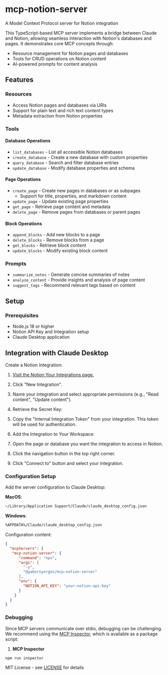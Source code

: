 # mcp-notion-server

A Model Context Protocol server for Notion integration

This TypeScript-based MCP server implements a bridge between Claude and Notion, allowing seamless interaction with Notion's databases and pages. It demonstrates core MCP concepts through:

- Resource management for Notion pages and databases
- Tools for CRUD operations on Notion content
- AI-powered prompts for content analysis

## Features

### Resources
- Access Notion pages and databases via URIs
- Support for plain text and rich text content types
- Metadata extraction from Notion properties

### Tools

#### Database Operations
- `list_databases` - List all accessible Notion databases
- `create_database` - Create a new database with custom properties
- `query_database` - Search and filter database entries
- `update_database` - Modify database properties and schema

#### Page Operations
- `create_page` - Create new pages in databases or as subpages
  - Support for title, properties, and markdown content
- `update_page` - Update existing page properties
- `get_page` - Retrieve page content and metadata
- `delete_page` - Remove pages from databases or parent pages

#### Block Operations
- `append_blocks` - Add new blocks to a page
- `delete_blocks` - Remove blocks from a page
- `get_blocks` - Retrieve block content
- `update_blocks` - Modify existing block content

### Prompts
- `summarize_notes` - Generate concise summaries of notes
- `analyze_content` - Provide insights and analysis of page content
- `suggest_tags` - Recommend relevant tags based on content

## Setup

### Prerequisites
- Node.js 18 or higher
- Notion API Key and Integration setup
- Claude Desktop application



## Integration with Claude Desktop

Create a Notion Integration:

1. [Visit the Notion Your Integrations page.](https://www.notion.so/profile/integrations)

2. Click "New Integration".
3. Name your integration and select appropriate permissions (e.g., "Read content", "Update content").
4. Retrieve the Secret Key:

5. Copy the "Internal Integration Token" from your integration.
This token will be used for authentication.

6. Add the Integration to Your Workspace:

7. Open the page or database you want the integration to access in Notion.
8. Click the navigation button in the top right corner.
9. Click "Connect to" button and select your integration.

### Configuration Setup

Add the server configuration to Claude Desktop:

**MacOS**:
```bash
~/Library/Application Support/Claude/claude_desktop_config.json
```

**Windows**:
```bash
%APPDATA%/Claude/claude_desktop_config.json
```

Configuration content:
```json
{
  "mcpServers": {
   "mcp-notion-server": {
      "command": "npx",
      "args": [
        "-y",
        "@gabornyerges/mcp-notion-server"
      ],
      "env": {
        "NOTION_API_KEY": "your-notion-api-key"
      }
    }
  }
}
```

### Debugging

Since MCP servers communicate over stdio, debugging can be challenging. We recommend using the [MCP Inspector](https://github.com/modelcontextprotocol/inspector), which is available as a package script:

1. **MCP Inspector**
```bash
npm run inspector
```

MIT License - see [LICENSE](LICENSE) for details
